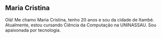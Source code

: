 ## Maria Cristina

Olá! Me chamo Maria Cristina, tenho 20 anos e sou da cidade de Itambé. Atualmente, estou cursando Ciência da Computação na UNINASSAU. Sou apaixonada por tecnologia.

